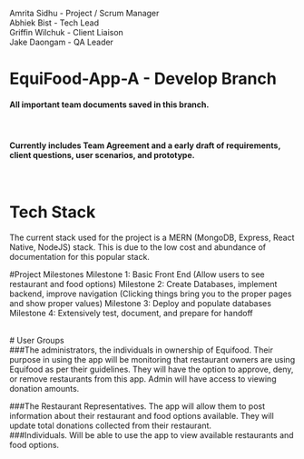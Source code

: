 Amrita Sidhu - Project / Scrum Manager <br>
Abhiek Bist - Tech Lead <br>
Griffin Wilchuk - Client Liaison <br> 
Jake Daongam - QA Leader <br>

# EquiFood-App-A - Develop Branch

#### All important team documents saved in this branch. 
<br>

#### Currently includes Team Agreement and a early draft of requirements, client questions, user scenarios, and prototype. 
<br>

# Tech Stack
The current stack used for the project is a MERN (MongoDB, Express, React Native, NodeJS) stack. This is due to the low cost and abundance of documentation for this popular stack.
<br>

#Project Milestones
Milestone 1: Basic Front End (Allow users to see restaurant and food options)
Milestone 2: Create Databases, implement backend, improve navigation (Clicking things bring you to the proper pages and show proper values)
Milestone 3: Deploy and populate databases
Milestone 4: Extensively test, document, and prepare for handoff








<br>
# User Groups
<br>
###The administrators, the individuals in ownership of Equifood. 
Their purpose in using the app will be monitoring that restaurant owners are using Equifood as per their guidelines. They will have the option to                       approve, deny, or remove restaurants from this app. 
Admin will have access to viewing donation amounts. 
<br>

###The Restaurant Representatives.
The app will allow them to post information about their restaurant and food options available. 
They will update total donations collected from their restaurant.
<br>
###Individuals.
Will be able to use the app to view available restaurants and food options.
<br>
